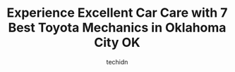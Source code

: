 ---
layout: ampstory
image: https://images.unsplash.com/photo-1545609904-f2f11654638d?ixlib=rb-4.0.3&ixid=MnwxMjA3fDB8MHxwaG90by1wYWdlfHx8fGVufDB8fHx8&auto=format&fit=crop&w=640&h=853&q=80
author: techidn
featured: false
description: Entrust your vehicle to the 7 best Toyota Mechanic in Oklahoma City OK, USA and experience the difference they can make. With their extensive knowledge, state-of-the-art facilities, and comm
title: Experience Excellent Car Care with 7 Best Toyota Mechanics in Oklahoma City OK
cover:
   title: Experience Excellent Car Care with 7 Best Toyota Mechanics in Oklahoma City OK
   subtitle: Rickpate
   background: https://images.unsplash.com/photo-1545609904-f2f11654638d?ixlib=rb-4.0.3&ixid=MnwxMjA3fDB8MHxwaG90by1wYWdlfHx8fGVufDB8fHx8&auto=format&fit=crop&w=640&h=853&q=80

pages: 
 - layout: thirds
   top: <h1>#1 Hondura Inc</h1>
   bottom: "<p>Its been several years since my last visit when Johan owned the business, but Bernard and Kale are great! Very nice people, and helped me diagnose an issue that was not </p>"
   background: https://www.knot35.com/toplist/wp-content/uploads/2023/06/best-toyota-mechanic-1-in-oklahoma-city-ok-1685832185.jpeg
   backgroundblur: true
 - layout: thirds
   top: <h1>#2 Sals Auto Service</h1>
   bottom: "<p>2420 N MacArthur Blvd, Oklahoma City, OK 73127, United States</p>"
   background: https://www.knot35.com/toplist/wp-content/uploads/2023/06/best-toyota-mechanic-2-in-oklahoma-city-ok-1685832185.jpeg
   cta:
      link: https://www.knot35.com/toplist/experience-excellent-car-care-with-7-best-toyota-mechanics-in-oklahoma-city-ok/
      text: Experience Excellent Car Care with 7 Best Toyota Mechanics in Oklahoma City OK
 - layout: thirds
   top: <h1>#3 Penn Automotive</h1>
   bottom: "<p>2104 NW 39th St, Oklahoma City, OK 73112, United States</p>"
   background: https://www.knot35.com/toplist/wp-content/uploads/2023/06/best-toyota-mechanic-3-in-oklahoma-city-ok-1685832186.jpeg
   cta:
      link: https://www.knot35.com/toplist/experience-excellent-car-care-with-7-best-toyota-mechanics-in-oklahoma-city-ok/
      text: Experience Excellent Car Care with 7 Best Toyota Mechanics in Oklahoma City OK
 - layout: thirds
   top: <h1>#4 Mikes Automotive Service Center</h1>
   bottom: "<p>1024 SW 119th St, Oklahoma City, OK 73170, United States</p>"
   background: https://images.unsplash.com/photo-1518640467707-6811f4a6ab73?ixlib=rb-4.0.3&ixid=MnwxMjA3fDB8MHxwaG90by1wYWdlfHx8fGVufDB8fHx8&auto=format&fit=crop&w=640&h=853&q=80
   cta:
      link: https://www.knot35.com/toplist/experience-excellent-car-care-with-7-best-toyota-mechanics-in-oklahoma-city-ok/
      text: Experience Excellent Car Care with 7 Best Toyota Mechanics in Oklahoma City OK
 - layout: thirds
   top: <h1>#5 Downtown Auto Repair</h1>
   bottom: "<p>314 NW 10th St, Oklahoma City, OK 73103, United States</p>"
   background: https://images.unsplash.com/photo-1618556658017-fd9c732d1360?ixlib=rb-4.0.3&ixid=MnwxMjA3fDB8MHxwaG90by1wYWdlfHx8fGVufDB8fHx8&auto=format&fit=crop&w=640&h=853&q=80
   cta:
      link: https://www.knot35.com/toplist/experience-excellent-car-care-with-7-best-toyota-mechanics-in-oklahoma-city-ok/
      text: Experience Excellent Car Care with 7 Best Toyota Mechanics in Oklahoma City OK
 - layout: thirds
   top: <h1>#6 Auto-Tech Auto Repair</h1>
   bottom: "<p>2432 SW 13th St, Oklahoma City, OK 73108, United States</p>"
   background: https://images.unsplash.com/photo-1599422314077-f4dfdaa4cd09?ixlib=rb-4.0.3&ixid=MnwxMjA3fDB8MHxwaG90by1wYWdlfHx8fGVufDB8fHx8&auto=format&fit=crop&w=640&h=853&q=80
   cta:
      link: https://www.knot35.com/toplist/experience-excellent-car-care-with-7-best-toyota-mechanics-in-oklahoma-city-ok/
      text: Experience Excellent Car Care with 7 Best Toyota Mechanics in Oklahoma City OK
 - layout: thirds
   top: <h1>#7 Automotive Repairs and Maintenance</h1>
   bottom: "<p>8810 S Sunnylane Rd, Oklahoma City, OK 73135, United States</p>"
   background: https://images.unsplash.com/photo-1608501821300-4f99e58bba77?ixlib=rb-4.0.3&ixid=MnwxMjA3fDB8MHxwaG90by1wYWdlfHx8fGVufDB8fHx8&auto=format&fit=crop&w=640&h=853&q=80
   cta:
      link: https://www.knot35.com/toplist/experience-excellent-car-care-with-7-best-toyota-mechanics-in-oklahoma-city-ok/
      text: Experience Excellent Car Care with 7 Best Toyota Mechanics in Oklahoma City OK
 - layout: thirds
   middle: Continue reading...
   background: https://images.unsplash.com/photo-1597773150796-e5c14ebecbf5?ixlib=rb-4.0.3&ixid=MnwxMjA3fDB8MHxwaG90by1wYWdlfHx8fGVufDB8fHx8&auto=format&fit=crop&w=640&h=853&q=80
   cta:
      link: https://www.knot35.com/toplist/experience-excellent-car-care-with-7-best-toyota-mechanics-in-oklahoma-city-ok/
      text: Experience Excellent Car Care with 7 Best Toyota Mechanics in Oklahoma City OK
      
---